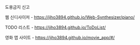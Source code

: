 도용금지 신고

웹 신디사이저 - https://jiho3894.github.io/Web-Synthesizer/piano/

TODO 리스트 - https://jiho3894.github.io/ToDoList/

영화 앱 사이트 - https://jiho3894.github.io/movie_app/#/

